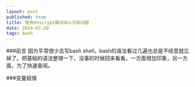 ```yaml
---
layout: post
published: true
title: 使用dnscrypt解决dns污染问题 
date: 2014-07-20
tags: bash
---
```


###前言
因为平常很少去写bash shell，bash的语法看过几遍也总是不经意就忘掉了。把基础的语法整理一下，没事的时候回来看看，一方面增加印象，另一方面，为了快速查阅。

###变量赋值

